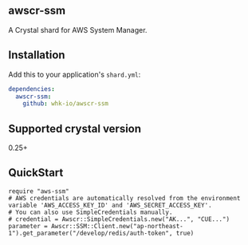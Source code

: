 awscr-ssm
----

A Crystal shard for AWS System Manager.

## Installation

Add this to your application's `shard.yml`:

```yaml
dependencies:
  awscr-ssm:
    github: whk-io/awscr-ssm
```

## Supported crystal version

0.25+

## QuickStart

```crystal
require "aws-ssm"
# AWS credentials are automatically resolved from the environment variable 'AWS_ACCESS_KEY_ID' and 'AWS_SECRET_ACCESS_KEY'.
# You can also use SimpleCredentials manually.
# credential = Awscr::SimpleCredentials.new("AK...", "CUE...")
parameter = Awscr::SSM::Client.new("ap-northeast-1").get_parameter("/develop/redis/auth-token", true)
```
